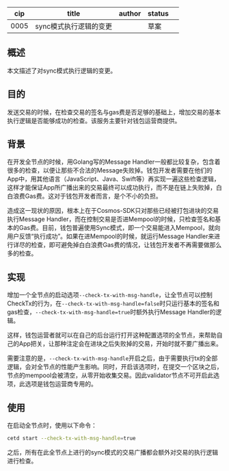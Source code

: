 | cip  | title                  | author | status |      |
| ---- | ---------------------- | ------ | ------ | ---- |
| 0005 | sync模式执行逻辑的变更 |        | 草案   |      |



## 概述

本文描述了对sync模式执行逻辑的变更。



## 目的

发送交易的时候，在检查交易的签名与gas费是否足够的基础上，增加交易的基本执行逻辑是否能够成功的检查。该服务主要针对钱包运营商提供。



## 背景

在开发全节点的时候，用Golang写的Message Handler一般都比较复杂，包含着很多的检查，以便让那些不合法的Message失败掉。钱包开发者需要在他们的App中，用其他语言（JavaScript、Java、Swift等）再实现一遍这些检查逻辑，这样才能保证App所广播出来的交易最终可以成功执行，而不是在链上失败掉，白白浪费Gas费。这对于钱包开发者而言，是个不小的负担。

造成这一现状的原因，根本上在于Cosmos-SDK只对那些已经被打包进块的交易执行Message Handler，而在控制交易是否进Mempool的时候，只检查签名和基本的Gas费。目前，钱包普遍使用Sync模式，即一个交易能进入Mempool，就向用户反馈“执行成功”。如果在进Mempool的时候，就运行Message Handler来进行详尽的检查，即可避免掉白白浪费Gas费的情况，让钱包开发者不再需要做那么多的检查。



## 实现

增加一个全节点的启动选项`--check-tx-with-msg-handle`，让全节点可以控制CheckTx的行为，在`--check-tx-with-msg-handle=false`时只运行基本的签名和gas检查，`--check-tx-with-msg-handle=true`时额外执行Message Handler的逻辑。

这样，钱包运营者就可以在自己的后台运行打开这种配置选项的全节点，来帮助自己的App把关，让那种注定会在进块之后失败掉的交易，开始时就不要广播出来。

需要注意的是，`--check-tx-with-msg-handle`开启之后，由于需要执行tx的全部逻辑，会对全节点的性能产生影响。同时，开启该选项时，在提交一个区块之后，节点的mempool会被清空，从零开始收集交易。因此validator节点不可开启此选项，此选项是钱包运营商专用的。



## 使用

在启动全节点时，使用以下命令：

```bash
cetd start --check-tx-with-msg-handle=true
```

之后，所有在此全节点上进行的sync模式的交易广播都会额外对交易的执行逻辑进行检查。
